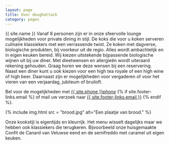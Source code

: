 ```yaml
---
layout: page
title: Over doughattack
category: pages
---
```


{{ site.name }} Vanaf 8 personen zijn er in onze sfeervolle lounge mogelijkheden voor private dining in stijl. De koks die voor u koken serveren culinaire klassiekers met een verrassende twist. Ze koken met dagverse, biologische produkten, bij voorkeur uit de regio. Alles wordt ambachtelijk en in eigen keuken bereid. Wij kiezen uitstekende bijpassende biologische wijnen uit bij uw diner. Met dieetwensen en allergieën wordt uiteraard rekening gehouden. Graag horen we deze wensen bij een reservering. Naast een diner kunt u ook kiezen voor een high tea royale of een high wine of high beer. Daarnaast zijn er mogelijkheden voor vergaderen of voor het vieren van een verjaardag, jubileum of bruiloft.

Bel voor de mogelijkheden met <a href="tel:{{ site.phone }}">{{ site.phone }}</a><a href="tel:{{ site.phone }}"><i class="w3-margin-left material-icons">phone</i></a> {% if site.footer-links.email %}
of mail uw verzoek naar <a href="mailto:{{ site.footer-links.email }}?Subject=Information" target="_top">{{ site.footer-links.email }}</a>
{% endif %}.

{% include img.html src = "brood.jpg" alt="Een plaatje van brood." %}

Onze kookstijl is eigentijds en kleurrijk. Het menu wisselt dagelijks maar we hebben ook klassiekers die terugkeren. Bijvoorbeeld onze huisgemaakte Confit de Canard van Veluwse eend en de semifreddo met caramel uit eigen keuken.
